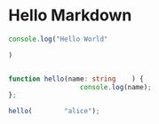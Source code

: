 # Hello      Markdown

```js
console.log("Hello World"

)
```

```ts

function hello(name: string    ) {
                  console.log(name);
};

hello(        "alice");
````
